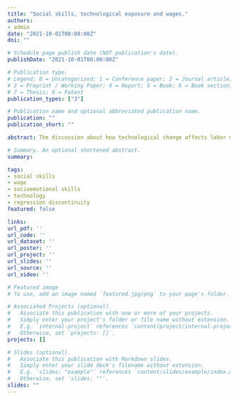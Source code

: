 ```yaml
---
title: "Social skills, technological exposure and wages."
authors:
- admin
date: "2021-10-01T00:00:00Z"
doi: ""

# Schedule page publish date (NOT publication's date).
publishDate: "2021-10-01T00:00:00Z"

# Publication type.
# Legend: 0 = Uncategorized; 1 = Conference paper; 2 = Journal article;
# 3 = Preprint / Working Paper; 4 = Report; 5 = Book; 6 = Book section;
# 7 = Thesis; 8 = Patent
publication_types: ["3"]

# Publication name and optional abbreviated publication name.
publication: ""
publication_short: ""

abstract: The discussion about how technological change affects labor market outcomes usually focuses on whether they replace labor or not. However, little is known about essential skills that are needed for keeping up in the labor market once a technology adoption occurs. In particular, skills that are difficult to be replaced by machines are at the heart of the debate such as those related to sociability and human interaction. I study the returns to social, cognitive, and non-cognitive skills in the light of technological innovations from 1996 to 2017 in Great Britain. I found that social skills are relevant for obtaining higher wages, and some evidence in favor of their importance when there is an adoption of new technology in business.

# Summary. An optional shortened abstract.
summary: 

tags:
- social skills
- wage
- socioemotional skills
- technology
- regression discontinuity
featured: false

links:
url_pdf: ''
url_code: ''
url_dataset: ''
url_poster: ''
url_project: ''
url_slides: ''
url_source: ''
url_video: ''

# Featured image
# To use, add an image named `featured.jpg/png` to your page's folder. 

# Associated Projects (optional).
#   Associate this publication with one or more of your projects.
#   Simply enter your project's folder or file name without extension.
#   E.g. `internal-project` references `content/project/internal-project/index.md`.
#   Otherwise, set `projects: []`.
projects: []

# Slides (optional).
#   Associate this publication with Markdown slides.
#   Simply enter your slide deck's filename without extension.
#   E.g. `slides: "example"` references `content/slides/example/index.md`.
#   Otherwise, set `slides: ""`.
slides: ""
---
```

